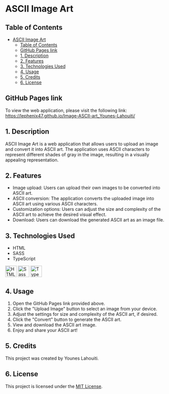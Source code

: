 # ASCII Image Art

## Table of Contents

- [ASCII Image Art](#ascii-image-art)
  - [Table of Contents](#table-of-contents)
  - [GitHub Pages link](#github-pages-link)
  - [1. Description](#1-description)
  - [2. Features](#2-features)
  - [3. Technologies Used](#3-technologies-used)
  - [4. Usage](#4-usage)
  - [5. Credits](#5-credits)
  - [6. License](#6-license)

## GitHub Pages link

To view the web application, please visit the following link:
<https://lephenix47.github.io/Image-ASCII-art_Younes-Lahouiti/>

## 1. Description

ASCII Image Art is a web application that allows users to upload an image and convert it into ASCII art. The application uses ASCII characters to represent different shades of gray in the image, resulting in a visually appealing representation.

## 2. Features

- Image upload: Users can upload their own images to be converted into ASCII art.
- ASCII conversion: The application converts the uploaded image into ASCII art using various ASCII characters.
- Customization options: Users can adjust the size and complexity of the ASCII art to achieve the desired visual effect.
- Download: Users can download the generated ASCII art as an image file.

## 3. Technologies Used

- HTML
- SASS
- TypeScript

<a href="https://developer.mozilla.org/en-US/docs/Glossary/HTML5" target="_blank" rel="noreferrer" title="HTML5"><img src="https://raw.githubusercontent.com/danielcranney/readme-generator/main/public/icons/skills/html5-colored.svg" width="36" height="36" alt="HTML5" /></a>
<a href="https://sass-lang.com/" target="_blank" rel="noreferrer" title="SASS"><img src="https://raw.githubusercontent.com/danielcranney/readme-generator/main/public/icons/skills/sass-colored.svg" width="36" height="36" alt="Sass" /></a>
<a href="https://www.typescriptlang.org/" target="_blank" rel="noreferrer" title="TypeScript"><img src="https://raw.githubusercontent.com/danielcranney/readme-generator/main/public/icons/skills/typescript-colored.svg" width="36" height="36" alt="TypeScript" /></a>

## 4. Usage

1. Open the GitHub Pages link provided above.
2. Click the "Upload Image" button to select an image from your device.
3. Adjust the settings for size and complexity of the ASCII art, if desired.
4. Click the "Convert" button to generate the ASCII art.
5. View and download the ASCII art image.
6. Enjoy and share your ASCII art!

## 5. Credits

This project was created by Younes Lahouiti.

## 6. License

This project is licensed under the [MIT License](https://opensource.org/licenses/MIT).
